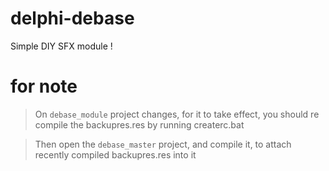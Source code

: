 # delphi-debase
Simple DIY SFX module !

# for note
> On <code>debase_module</code> project changes, for it to take effect, you should re compile the backupres.res by running createrc.bat

> Then open the <code>debase_master</code> project, and compile it, to attach recently compiled backupres.res into it
